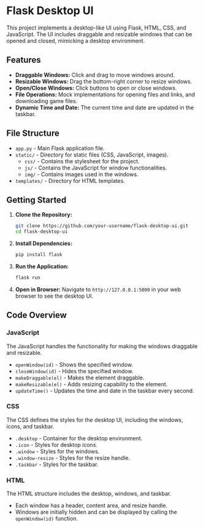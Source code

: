 # Flask Desktop UI

This project implements a desktop-like UI using Flask, HTML, CSS, and JavaScript. The UI includes draggable and resizable windows that can be opened and closed, mimicking a desktop environment.

## Features

- **Draggable Windows:** Click and drag to move windows around.
- **Resizable Windows:** Drag the bottom-right corner to resize windows.
- **Open/Close Windows:** Click buttons to open or close windows.
- **File Operations:** Mock implementations for opening files and links, and downloading game files.
- **Dynamic Time and Date:** The current time and date are updated in the taskbar.

## File Structure

- `app.py` - Main Flask application file.
- `static/` - Directory for static files (CSS, JavaScript, images).
  - `css/` - Contains the stylesheet for the project.
  - `js/` - Contains the JavaScript for window functionalities.
  - `img/` - Contains images used in the windows.
- `templates/` - Directory for HTML templates.

## Getting Started

1. **Clone the Repository:**
    ```bash
    git clone https://github.com/your-username/flask-desktop-ui.git
    cd flask-desktop-ui
    ```

2. **Install Dependencies:**
    ```bash
    pip install flask
    ```

3. **Run the Application:**
    ```bash
    flask run
    ```

4. **Open in Browser:**
    Navigate to `http://127.0.0.1:5000` in your web browser to see the desktop UI.

## Code Overview

### JavaScript

The JavaScript handles the functionality for making the windows draggable and resizable.

- `openWindow(id)` - Shows the specified window.
- `closeWindow(id)` - Hides the specified window.
- `makeDraggable(el)` - Makes the element draggable.
- `makeResizable(el)` - Adds resizing capability to the element.
- `updateTime()` - Updates the time and date in the taskbar every second.

### CSS

The CSS defines the styles for the desktop UI, including the windows, icons, and taskbar.

- `.desktop` - Container for the desktop environment.
- `.icon` - Styles for desktop icons.
- `.window` - Styles for the windows.
- `.window-resize` - Styles for the resize handle.
- `.taskbar` - Styles for the taskbar.

### HTML

The HTML structure includes the desktop, windows, and taskbar.

- Each window has a header, content area, and resize handle.
- Windows are initially hidden and can be displayed by calling the `openWindow(id)` function.
